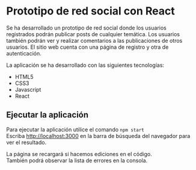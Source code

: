 # Prototipo de red social con React

Se ha desarrollado un prototipo de red social donde los usuarios registrados podrán publicar posts de cualquier temática. Los usuarios también podrán ver y realizar comentarios a las publicaciones de otros usuarios. El sitio web cuenta con una página de registro y otra de autenticación.

La aplicación se ha desarrollado con las siguientes tecnologías:
- HTML5
- CSS3
- Javascript
- React

## Ejecutar la aplicación

Para ejecutar la aplicación utilice el comando ```npm start```\
Escriba [http://localhost:3000](http://localhost:3000) en la barra de búsqueda del navegador para ver el resultado.

La página se recargará si hacemos ediciones en el código.\
También podrá observar la lista de errores en la consola.